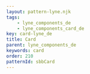 ```yaml
---
layout: pattern-lyne.njk
tags: 
    - lyne_components_de
    - lyne_components_card_de
key: card-lyne_de
title: Card
parent: lyne_components_de
keywords: card
order: 210
patternId: sbbCard
---
```

